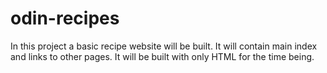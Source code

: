 # odin-recipes

In this project a basic recipe website will be built. It will contain main index and links to other pages. It will be built with only HTML for the time being.